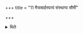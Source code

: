 +++
title = "11 मैत्राबार्हस्पत्यं संस्थाप्य सौमीं"

+++

<details><summary>थिते</summary>

मैत्राबार्हस्पत्यं संस्थाप्य सौमीं सूतवशामालभते ११
</details>
